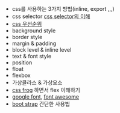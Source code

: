 -   css를 사용하는 3가지 방법(inline, export ,,,)
-   css selector [css selector의 이해](https://flukeout.github.io/)
-   [css 우선순위](https://webclub.tistory.com/407)
-   background style
-   border style
-   margin & padding
-   block level & inline level
-   text & font style
-   position
-   float
-   flexbox
-   가상클라스 & 가상요소
-   [css frog](https://flexboxfroggy.com/#ko) 하면서 flex 이해하기
-   [google font](https://fonts.google.com/), [font awesome](https://fontawesome.com/icons/google)
-   [boot strap](https://getbootstrap.com/) 간단한 사용법
